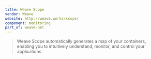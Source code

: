 ```yaml
---
title: Weave Scope
vendor: Weave
website: http://weave.works/scope/
component: monitoring
part_of: weave-net
---
```

> Weave Scope automatically generates a map of your containers, enabling you to intuitively understand, monitor, and control your applications.

